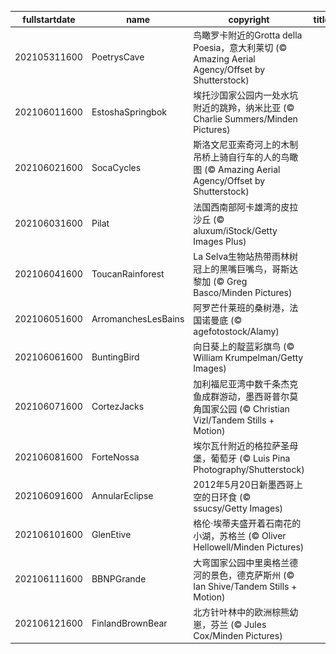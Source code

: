 |fullstartdate|name|copyright|title|image|
|--|--|--|--|--|
202105311600|PoetrysCave|鸟瞰罗卡附近的Grotta della Poesia，意大利莱切 (© Amazing Aerial Agency/Offset by Shutterstock)||![](/zh-CN/2021/06/202105311600PoetrysCave.jpg)|
202106011600|EstoshaSpringbok|埃托沙国家公园内一处水坑附近的跳羚，纳米比亚 (© Charlie Summers/Minden Pictures)||![](/zh-CN/2021/06/202106011600EstoshaSpringbok.jpg)|
202106021600|SocaCycles|斯洛文尼亚索奇河上的木制吊桥上骑自行车的人的鸟瞰图 (© Amazing Aerial Agency/Offset by Shutterstock)||![](/zh-CN/2021/06/202106021600SocaCycles.jpg)|
202106031600|Pilat|法国西南部阿卡雄湾的皮拉沙丘 (© aluxum/iStock/Getty Images Plus)||![](/zh-CN/2021/06/202106031600Pilat.jpg)|
202106041600|ToucanRainforest|La Selva生物站热带雨林树冠上的黑嘴巨嘴鸟，哥斯达黎加 (© Greg Basco/Minden Pictures)||![](/zh-CN/2021/06/202106041600ToucanRainforest.jpg)|
202106051600|ArromanchesLesBains|阿罗芒什莱班的桑树港，法国诺曼底 (© agefotostock/Alamy)||![](/zh-CN/2021/06/202106051600ArromanchesLesBains.jpg)|
202106061600|BuntingBird|向日葵上的靛蓝彩旗鸟 (© William Krumpelman/Getty Images)||![](/zh-CN/2021/06/202106061600BuntingBird.jpg)|
202106071600|CortezJacks|加利福尼亚湾中数千条杰克鱼成群游动，墨西哥普尔莫角国家公园 (© Christian Vizl/Tandem Stills + Motion)||![](/zh-CN/2021/06/202106071600CortezJacks.jpg)|
202106081600|ForteNossa|埃尔瓦什附近的格拉萨圣母堡，葡萄牙 (© Luis Pina Photography/Shutterstock)||![](/zh-CN/2021/06/202106081600ForteNossa.jpg)|
202106091600|AnnularEclipse|2012年5月20日新墨西哥上空的日环食 (© ssucsy/Getty Images)||![](/zh-CN/2021/06/202106091600AnnularEclipse.jpg)|
202106101600|GlenEtive|格伦·埃蒂夫盛开着石南花的小湖，苏格兰 (© Oliver Hellowell/Minden Pictures)||![](/zh-CN/2021/06/202106101600GlenEtive.jpg)|
202106111600|BBNPGrande|大弯国家公园中里奥格兰德河的景色，德克萨斯州 (© Ian Shive/Tandem Stills + Motion)||![](/zh-CN/2021/06/202106111600BBNPGrande.jpg)|
202106121600|FinlandBrownBear|北方针叶林中的欧洲棕熊幼崽，芬兰 (© Jules Cox/Minden Pictures)||![](/zh-CN/2021/06/202106121600FinlandBrownBear.jpg)|
